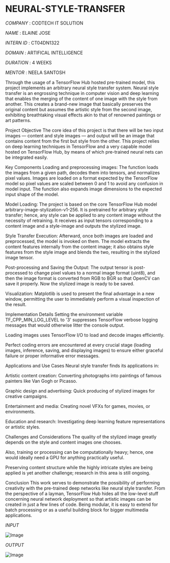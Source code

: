 # NEURAL-STYLE-TRANSFER

*COMPANY* : CODTECH IT SOLUTION

*NAME* : ELAINE JOSE

*INTERN ID* : CT04DN1322

*DOMAIN* : ARTIFICAL INTELLIGENCE

*DURATION* : 4 WEEKS

*MENTOR* : NEELA SANTOSH

Through the usage of a TensorFlow Hub hosted pre-trained model, this project implements an arbitrary neural style transfer system. Neural style transfer is an engrossing technique in computer vision and deep learning that enables the merging of the content of one image with the style from another. This creates a brand-new image that basically preserves the original content but assumes the artistic style from the second image, exhibiting breathtaking visual effects akin to that of renowned paintings or art patterns.

Project Objective
The core idea of this project is that there will be two input images — content and style images — and output will be an image that contains content from the first but style from the other. This project relies on deep learning techniques in TensorFlow and a very capable model hosted on TensorFlow Hub, by means of which pre-trained neural nets can be integrated easily.

Key Components
Loading and preprocessing images:
The function loads the images from a given path, decodes them into tensors, and normalizes pixel values. Images are loaded on a format expected by the TensorFlow model so pixel values are scaled between 0 and 1 to avoid any confusion in model input. The function also expands image dimensions to the expected input shape of the model.

Model Loading:
The project is based on the core TensorFlow Hub model arbitrary-image-stylization-v1-256. It is pretrained for arbitrary style transfer; hence, any style can be applied to any content image without the necessity of retraining. It receives as input tensors corresponding to a content image and a style-image and outputs the stylized image.

Style Transfer Execution:
Afterward, once both images are loaded and preprocessed, the model is invoked on them. The model extracts the content features internally from the content image; it also obtains style features from the style image and blends the two, resulting in the stylized image tensor.

Post-processing and Saving the Output:
The output tensor is post-processed to change pixel values to a normal image format (uint8), and then the image format is converted from RGB to BGR so that OpenCV can save it properly. Now the stylized image is ready to be saved.

Visualization:
Matplotlib is used to present the final advantage in a new window, permitting the user to immediately perform a visual inspection of the result.

Implementation Details
Setting the environment variable TF_CPP_MIN_LOG_LEVEL to '3' suppresses TensorFlow verbose logging messages that would otherwise litter the console output.

Loading images uses TensorFlow I/O to load and decode images efficiently.

Perfect coding errors are encountered at every crucial stage (loading images, inference, saving, and displaying images) to ensure either graceful failure or proper informative error messages.

Applications and Use Cases
Neural style transfer finds its applications in:

Artistic content creation: Converting photographs into paintings of famous painters like Van Gogh or Picasso.

Graphic design and advertising: Quick producing of stylized images for creative campaigns.

Entertainment and media: Creating novel VFXs for games, movies, or environments.

Education and research: Investigating deep learning feature representations or artistic styles.

Challenges and Considerations
The quality of the stylized image greatly depends on the style and content images one chooses. 

Also, training or processing can be computationally heavy; hence, one would ideally need a GPU for anything practically useful. 

Preserving content structure while the highly intricate styles are being applied is yet another challenge; research in this area is still ongoing.

Conclusion
This work serves to demonstrate the possibility of performing creativity with the pre-trained deep networks like neural style transfer. From the perspective of a layman, TensorFlow Hub hides all the low-level stuff concerning neural network deployment so that artistic images can be created in just a few lines of code. Being modular, it is easy to extend for batch processing or as a useful building block for bigger multimedia applications.

*INPUT*

![Image](https://github.com/user-attachments/assets/0b20d3db-eb0f-4ba3-9842-5fcb10a70fa8)

*OUTPUT*

![Image](https://github.com/user-attachments/assets/df5a2808-7044-45c9-8767-36b2e45e2da0)
